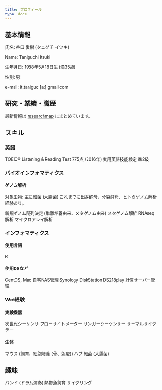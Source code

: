 ```yaml
---
title: プロフィール
type: docs
---
```


## 基本情報



氏名: 谷口 愛樹 (タニグチ イツキ)

Name: Taniguchi Itsuki

生年月日: 1988年5月18日生 (満35歳)

性別: 男

e-mail: it.taniguc [at] gmail.com

## 研究・業績・職歴

最新情報は [researchmap](https://researchmap.jp/it_taniguchi) にまとめています。

## スキル

### 英語

TOEIC® Listening & Reading Test 775点 (2016年)
実用英語技能検定 準2級

### バイオインフォマティクス

#### ゲノム解析

対象生物: 主に細菌 (大腸菌)
これまでに出芽酵母、分裂酵母、ヒトのゲノム解析経験あり。

新規ゲノム配列決定 (単離培養由来、メタゲノム由来)
メタゲノム解析
RNAseq解析
マイクロアレイ解析

### インフォマティクス

#### 使用言語

R

#### 使用OSなど

CentOS, Mac
自宅NAS管理 Synology DiskStation DS218play
計算サーバー管理

### Wet経験

#### 実験機器

次世代シーケンサ
フローサイトメーター
サンガーシーケンサー
サーマルサイクラー

#### 生体

マウス (飼育、細胞培養 (骨、免疫))
ハブ
細菌 (大腸菌)

## 趣味

バンド (ドラム演奏)
熱帯魚飼育
サイクリング
